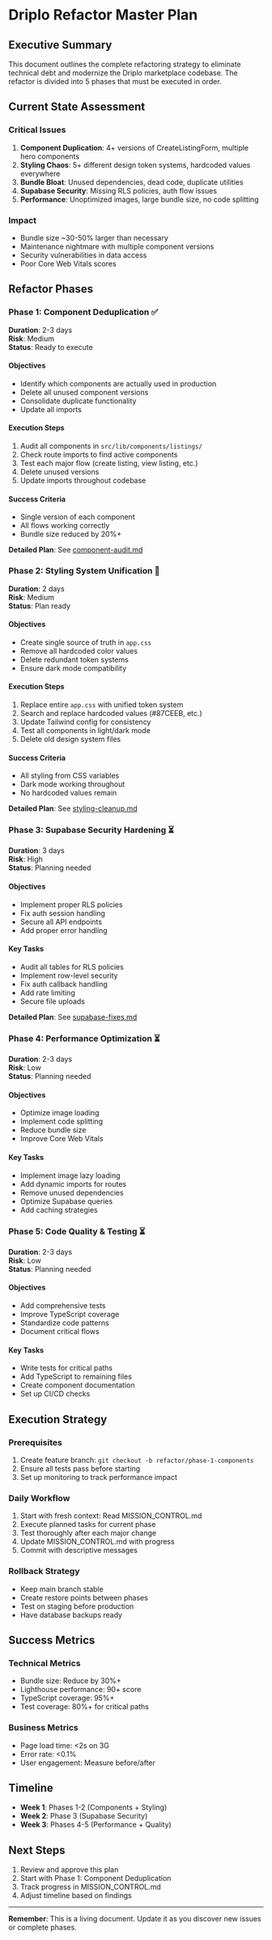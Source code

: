 # Driplo Refactor Master Plan

## Executive Summary
This document outlines the complete refactoring strategy to eliminate technical debt and modernize the Driplo marketplace codebase. The refactor is divided into 5 phases that must be executed in order.

## Current State Assessment

### Critical Issues
1. **Component Duplication**: 4+ versions of CreateListingForm, multiple hero components
2. **Styling Chaos**: 5+ different design token systems, hardcoded values everywhere
3. **Bundle Bloat**: Unused dependencies, dead code, duplicate utilities
4. **Supabase Security**: Missing RLS policies, auth flow issues
5. **Performance**: Unoptimized images, large bundle size, no code splitting

### Impact
- Bundle size ~30-50% larger than necessary
- Maintenance nightmare with multiple component versions
- Security vulnerabilities in data access
- Poor Core Web Vitals scores

## Refactor Phases

### Phase 1: Component Deduplication ✅ 
**Duration**: 2-3 days  
**Risk**: Medium  
**Status**: Ready to execute

#### Objectives
- Identify which components are actually used in production
- Delete all unused component versions
- Consolidate duplicate functionality
- Update all imports

#### Execution Steps
1. Audit all components in `src/lib/components/listings/`
2. Check route imports to find active components
3. Test each major flow (create listing, view listing, etc.)
4. Delete unused versions
5. Update imports throughout codebase

#### Success Criteria
- Single version of each component
- All flows working correctly
- Bundle size reduced by 20%+

**Detailed Plan**: See [component-audit.md](component-audit.md)

### Phase 2: Styling System Unification 🔄
**Duration**: 2 days  
**Risk**: Medium  
**Status**: Plan ready

#### Objectives
- Create single source of truth in `app.css`
- Remove all hardcoded color values
- Delete redundant token systems
- Ensure dark mode compatibility

#### Execution Steps
1. Replace entire `app.css` with unified token system
2. Search and replace hardcoded values (#87CEEB, etc.)
3. Update Tailwind config for consistency
4. Test all components in light/dark mode
5. Delete old design system files

#### Success Criteria
- All styling from CSS variables
- Dark mode working throughout
- No hardcoded values remain

**Detailed Plan**: See [styling-cleanup.md](styling-cleanup.md)

### Phase 3: Supabase Security Hardening ⏳
**Duration**: 3 days  
**Risk**: High  
**Status**: Planning needed

#### Objectives
- Implement proper RLS policies
- Fix auth session handling
- Secure all API endpoints
- Add proper error handling

#### Key Tasks
- Audit all tables for RLS policies
- Implement row-level security
- Fix auth callback handling
- Add rate limiting
- Secure file uploads

**Detailed Plan**: See [supabase-fixes.md](supabase-fixes.md)

### Phase 4: Performance Optimization ⏳
**Duration**: 2-3 days  
**Risk**: Low  
**Status**: Planning needed

#### Objectives
- Optimize image loading
- Implement code splitting
- Reduce bundle size
- Improve Core Web Vitals

#### Key Tasks
- Implement image lazy loading
- Add dynamic imports for routes
- Remove unused dependencies
- Optimize Supabase queries
- Add caching strategies

### Phase 5: Code Quality & Testing ⏳
**Duration**: 2-3 days  
**Risk**: Low  
**Status**: Planning needed

#### Objectives
- Add comprehensive tests
- Improve TypeScript coverage
- Standardize code patterns
- Document critical flows

#### Key Tasks
- Write tests for critical paths
- Add TypeScript to remaining files
- Create component documentation
- Set up CI/CD checks

## Execution Strategy

### Prerequisites
1. Create feature branch: `git checkout -b refactor/phase-1-components`
2. Ensure all tests pass before starting
3. Set up monitoring to track performance impact

### Daily Workflow
1. Start with fresh context: Read MISSION_CONTROL.md
2. Execute planned tasks for current phase
3. Test thoroughly after each major change
4. Update MISSION_CONTROL.md with progress
5. Commit with descriptive messages

### Rollback Strategy
- Keep main branch stable
- Create restore points between phases
- Test on staging before production
- Have database backups ready

## Success Metrics

### Technical Metrics
- Bundle size: Reduce by 30%+
- Lighthouse performance: 90+ score
- TypeScript coverage: 95%+
- Test coverage: 80%+ for critical paths

### Business Metrics
- Page load time: <2s on 3G
- Error rate: <0.1%
- User engagement: Measure before/after

## Timeline
- **Week 1**: Phases 1-2 (Components + Styling)
- **Week 2**: Phase 3 (Supabase Security)
- **Week 3**: Phases 4-5 (Performance + Quality)

## Next Steps
1. Review and approve this plan
2. Start with Phase 1: Component Deduplication
3. Track progress in MISSION_CONTROL.md
4. Adjust timeline based on findings

---

**Remember**: This is a living document. Update it as you discover new issues or complete phases.